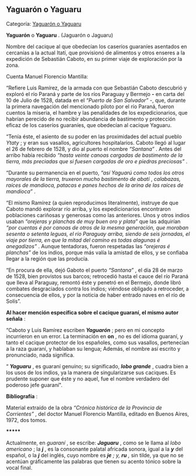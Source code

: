 ## Yaguarón o Yaguaru

Categoría: [Yaguarón o Yaguaru](http://descubrircorrientes.com.ar/2012/index.php/1054-biografias/r-s-t-u-v-x-y-z/yaguaron-o-yaguaru)

**Yaguarón** o **Yaguaru** . (Jaguarón o Jaguaru)  

Nombre del cacique al que obedecían los caseríos guaraníes asentados en cercanías a la actual Itatí, que provisionó de alimentos y otros enseres a la expedición de Sebastián Caboto, en su primer viaje de exploración por la zona.

Cuenta Manuel Florencio Mantilla:

“Refiere Luis Ramírez, de la armada con que Sebastián Caboto descubrió y exploró el río Paraná y parte de los ríos Paraguay y Bermejo **\-** en carta del 10 de Julio de 1528, datada en el _“Puerto de San Salvador”_ -, que, durante la primera navegación del mencionado piloto por el río Paraná, fueron cuentos la miseria, el hambre y las penalidades de los expedicionarios, que habrían perecido de no recibir abundancia de bastimento y protección eficaz de los caseríos guaraníes, que obedecían al cacique Yaguaru.

“Tenía éste, el asiento de su poder en las proximidades del actual pueblo _Ytaty_ ; y eran sus vasallos, agricultores hospitalarios. Caboto llegó al lugar el 26 de febrero de 1528, y dio al puerto el nombre _“Santana”_ . Antes del arribo había recibido _“hasta veinte canoas cargadas de bastimento de la tierra, más preciadas que si fuesen cargadas de oro e piedras preciosas”_ .

“Durante su permanencia en el puerto, _“así Yaguarú como todos los otros mayorales de la tierra, truxeron mucho bastimento de abatí_ , _calabazas, raíces de mandioca, patacas e panes hechos de la arina de las raíces de mandioca”_ .

“El mismo Ramírez (a quien reproducimos literalmente), instruye de que Caboto mandó explorar río arriba, y los expedicionarios encontraron poblaciones cariñosas y generosas como las anteriores. Unos y otros indios usaban _“orejeras y planchas de muy buen oro y plata”_ que las adquirían _“por cuentas é por canoas de otros de la mesma generación, que moraban sesenta o setenta leguas, el río Paraguay arriba, siendo de seis jornadas, el viaje por tierra, en que la mitad del camino es todas alagunas é anegadizos”_ . Aunque tentadoras, fueron respetadas las _“orejeras é planchas”_ de los indios, porque más valía la amistad de ellos, y se confiaba llegar a la región que las producía.

“En procura de ella, dejó Gaboto el puerto _“Santana”_ , el día 28 de marzo de 1528, bien provistos sus barcos; retrocedió hasta el cauce del río Paraná que lleva al Paraguay, remontó éste y penetró en el Bermejo, donde libró combates desgraciados contra los indios; viéndose obligado a retroceder, a consecuencia de ellos, y por la noticia de haber entrado naves en el río de Solís”.

**Al hacer mención específica sobre el cacique guaraní, el mismo autor señala** :

“Caboto y Luis Ramírez escriben **_Yaguarón_** ; pero en mi concepto incurrieron en un error. La terminación en **on** , no es del idioma guaraní, y tanto el cacique protector de los españoles, como sus vasallos, pertenecían a la raza guaraní, y hablaban su lengua; Además, el nombre así escrito y pronunciado, nada significa.

“ **_Yaguaru_** , es guaraní genuino; su significado, **_lobo grande_** , cuadra bien a los usos de los indios, ya la manera de singularizarse sus caciques. Es prudente suponer que éste y no aquel, fue el nombre verdadero del poderoso jefe guaraní".

**Bibliografía** :

Material extraído de la obra _“Crónica histórica de la Provincia de Corrientes”_ , del doctor Manuel Florencio Mantilla, editado en Buenos Aires, 1972, dos tomos.

**\*\*\*\*\***

Actualmente, en _guaraní_ , se escribe: **_Jaguaru_** , como se le llama al _lobo americano_ ; la **_j_** , es la consonante palatal africada sonora, igual a la **_y_** del español, o la **_j_** del inglés, cuyo nombre es **_je_** _; y, **ru** ,_ sin tilde, ya que no se acentúan gráficamente las palabras que tienen su acento tónico sobre la vocal final.